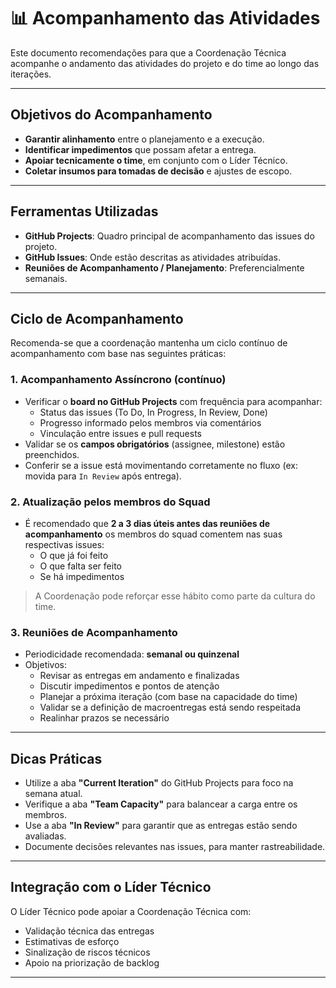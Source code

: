 # 📊 Acompanhamento das Atividades

Este documento recomendações para que a Coordenação Técnica acompanhe o andamento das atividades do projeto e do time ao longo das iterações.

---

## Objetivos do Acompanhamento

- **Garantir alinhamento** entre o planejamento e a execução.
- **Identificar impedimentos** que possam afetar a entrega.
- **Apoiar tecnicamente o time**, em conjunto com o Líder Técnico.
- **Coletar insumos para tomadas de decisão** e ajustes de escopo.

---

## Ferramentas Utilizadas

- **GitHub Projects**: Quadro principal de acompanhamento das issues do projeto.
- **GitHub Issues**: Onde estão descritas as atividades atribuídas.
- **Reuniões de Acompanhamento / Planejamento**: Preferencialmente semanais.

---

## Ciclo de Acompanhamento

Recomenda-se que a coordenação mantenha um ciclo contínuo de acompanhamento com base nas seguintes práticas:

### 1. Acompanhamento Assíncrono (contínuo)

- Verificar o **board no GitHub Projects** com frequência para acompanhar:
  - Status das issues (To Do, In Progress, In Review, Done)
  - Progresso informado pelos membros via comentários
  - Vinculação entre issues e pull requests
- Validar se os **campos obrigatórios** (assignee, milestone) estão preenchidos.
- Conferir se a issue está movimentando corretamente no fluxo (ex: movida para `In Review` após entrega).

### 2. Atualização pelos membros do Squad

- É recomendado que **2 a 3 dias úteis antes das reuniões de acompanhamento** os membros do squad comentem nas suas respectivas issues:
  - O que já foi feito
  - O que falta ser feito
  - Se há impedimentos

> A Coordenação pode reforçar esse hábito como parte da cultura do time.

### 3. Reuniões de Acompanhamento

- Periodicidade recomendada: **semanal ou quinzenal**
- Objetivos:
  - Revisar as entregas em andamento e finalizadas
  - Discutir impedimentos e pontos de atenção
  - Planejar a próxima iteração (com base na capacidade do time)
  - Validar se a definição de macroentregas está sendo respeitada
  - Realinhar prazos se necessário

---

## Dicas Práticas

- Utilize a aba **"Current Iteration"** do GitHub Projects para foco na semana atual.
- Verifique a aba **"Team Capacity"** para balancear a carga entre os membros.
- Use a aba **"In Review"** para garantir que as entregas estão sendo avaliadas.
- Documente decisões relevantes nas issues, para manter rastreabilidade.

---

## Integração com o Líder Técnico

O Líder Técnico pode apoiar a Coordenação Técnica com:

- Validação técnica das entregas
- Estimativas de esforço
- Sinalização de riscos técnicos
- Apoio na priorização de backlog

---

